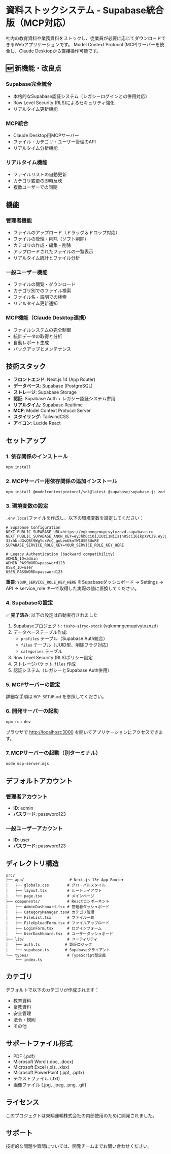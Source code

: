 # 資料ストックシステム - Supabase統合版（MCP対応）

社内の教育資料や業務資料をストックし、従業員が必要に応じてダウンロードできるWebアプリケーションです。
Model Context Protocol (MCP)サーバーを統合し、Claude Desktopから直接操作可能です。

## 🆕 新機能・改良点

### Supabase完全統合
- 本格的なSupabase認証システム（レガシーログインとの併用対応）
- Row Level Security (RLS)によるセキュリティ強化
- リアルタイム更新機能

### MCP統合
- Claude Desktop用MCPサーバー
- ファイル・カテゴリ・ユーザー管理のAPI
- リアルタイム分析機能

### リアルタイム機能
- ファイルリストの自動更新
- カテゴリ変更の即時反映
- 複数ユーザーでの同期

## 機能

### 管理者機能
- ファイルのアップロード（ドラッグ＆ドロップ対応）
- ファイルの管理・削除（ソフト削除）
- カテゴリの作成・編集・削除
- アップロードされたファイルの一覧表示
- リアルタイム統計とファイル分析

### 一般ユーザー機能
- ファイルの閲覧・ダウンロード
- カテゴリ別でのファイル検索
- ファイル名・説明での検索
- リアルタイム更新通知

### MCP機能（Claude Desktop連携）
- ファイルシステムの完全制御
- 統計データの取得と分析
- 自動レポート生成
- バックアップとメンテナンス

## 技術スタック

- **フロントエンド**: Next.js 14 (App Router)
- **データベース**: Supabase (PostgreSQL)
- **ストレージ**: Supabase Storage
- **認証**: Supabase Auth + レガシー認証システム併用
- **リアルタイム**: Supabase Realtime
- **MCP**: Model Context Protocol Server
- **スタイリング**: TailwindCSS
- **アイコン**: Lucide React

## セットアップ

### 1. 依存関係のインストール

```bash
npm install
```

### 2. MCPサーバー用依存関係の追加インストール

```bash
npm install @modelcontextprotocol/sdk@latest @supabase/supabase-js zod dotenv
```

### 3. 環境変数の設定

`.env.local`ファイルを作成し、以下の環境変数を設定してください：

```env
# Supabase Configuration
NEXT_PUBLIC_SUPABASE_URL=https://vqknmngemupivytxznzd.supabase.co
NEXT_PUBLIC_SUPABASE_ANON_KEY=eyJhbGciOiJIUzI1NiIsInR5cCI6IkpXVCJ9.eyJpc3MiOiJzdXBhYmFzZSIsInJlZiI6InZxa21ubmdlbXVwaXZ5dHh6bnpkIiwicm9sZSI6ImFub24iLCJpYXQiOjE3NTI3NTIwMTksImV4cCI6MjA2ODMyODAxOX0.J-33xhk-dGsQBt9WgYcxVcC_guLemUknfW1USESUoRE
SUPABASE_SERVICE_ROLE_KEY=YOUR_SERVICE_ROLE_KEY_HERE

# Legacy Authentication (backward compatibility)
ADMIN_ID=admin
ADMIN_PASSWORD=password123
USER_ID=user
USER_PASSWORD=password123
```

**重要**: `YOUR_SERVICE_ROLE_KEY_HERE` をSupabaseダッシュボード → Settings → API → service_role キーで取得した実際の値に置換してください。

### 4. Supabaseの設定

✅ **完了済み**: 以下の設定は自動実行されました
1. Supabaseプロジェクト: `tosho-siryo-stock` (vqknmngemupivytxznzd)
2. データベーステーブル作成:
   - `profiles` テーブル（Supabase Auth統合）
   - `files` テーブル（UUID型、削除フラグ対応）
   - `categories` テーブル
3. Row Level Security (RLS)ポリシー設定
4. ストレージバケット `files` 作成
5. 認証システム（レガシーとSupabase Auth併用）

### 5. MCPサーバーの設定

詳細な手順は `MCP_SETUP.md` を参照してください。

### 6. 開発サーバーの起動

```bash
npm run dev
```

ブラウザで [http://localhost:3000](http://localhost:3000) を開いてアプリケーションにアクセスできます。

### 7. MCPサーバーの起動（別ターミナル）

```bash
node mcp-server.mjs
```

## デフォルトアカウント

### 管理者アカウント
- **ID**: admin
- **パスワード**: password123

### 一般ユーザーアカウント  
- **ID**: user
- **パスワード**: password123

## ディレクトリ構造

```
src/
├── app/                    # Next.js 13+ App Router
│   ├── globals.css        # グローバルスタイル
│   ├── layout.tsx         # ルートレイアウト
│   └── page.tsx           # メインページ
├── components/            # Reactコンポーネント
│   ├── AdminDashboard.tsx # 管理者ダッシュボード
│   ├── CategoryManager.tsx# カテゴリ管理
│   ├── FileList.tsx       # ファイル一覧
│   ├── FileUploadForm.tsx # ファイルアップロード
│   ├── LoginForm.tsx      # ログインフォーム
│   └── UserDashboard.tsx  # ユーザーダッシュボード
├── lib/                   # ユーティリティ
│   ├── auth.ts           # 認証ロジック
│   └── supabase.ts       # Supabaseクライアント
└── types/                 # TypeScript型定義
    └── index.ts
```

## カテゴリ

デフォルトで以下のカテゴリが作成されます：

- 教育資料
- 業務資料  
- 安全管理
- 法令・規則
- その他

## サポートファイル形式

- PDF (.pdf)
- Microsoft Word (.doc, .docx)
- Microsoft Excel (.xls, .xlsx)
- Microsoft PowerPoint (.ppt, .pptx)
- テキストファイル (.txt)
- 画像ファイル (.jpg, .jpeg, .png, .gif)

## ライセンス

このプロジェクトは東翔運輸株式会社の内部使用のために開発されました。

## サポート

技術的な問題や質問については、開発チームまでお問い合わせください。 